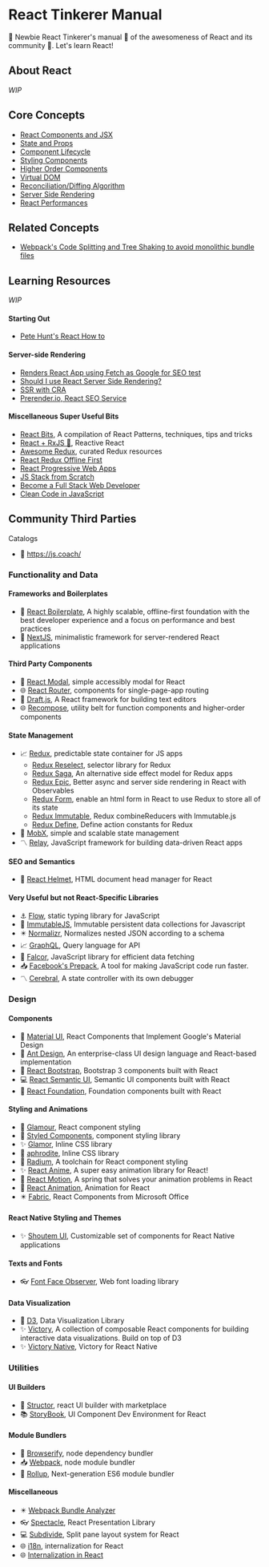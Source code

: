 # React Tinkerer Manual

🚀 Newbie React Tinkerer's manual 📗 of the awesomeness of React and its community 👱. Let's learn React!

## About React
*WIP*

## Core Concepts

- [React Components and JSX]()
- [State and Props]()
- [Component Lifecycle]()
- [Styling Components]()
- [Higher Order Components]()
- [Virtual DOM]()
- [Reconciliation/Diffing Algorithm]()
- [Server Side Rendering]()
- [React Performances]()

## Related Concepts
- [Webpack's Code Splitting and Tree Shaking to avoid monolithic bundle files]()

## Learning Resources
*WIP*

#### Starting Out

- [Pete Hunt's React How to](https://github.com/petehunt/react-howto)

#### Server-side Rendering
- [Renders React App using Fetch as Google for SEO test](https://medium.freecodecamp.com/using-fetch-as-google-for-seo-experiments-with-react-driven-websites-914e0fc3ab1)
- [Should I use React Server Side Rendering?](http://andrewhfarmer.com/server-side-render/)
- [SSR with CRA](https://medium.com/@benlu/ssr-with-create-react-app-v2-1b8b520681d9)
- [Prerender.io, React SEO Service](https://prerender.io/)

#### Miscellaneous Super Useful Bits

- [React Bits](https://vasanthk.gitbooks.io/react-bits/), A compilation of React Patterns, techniques, tips and tricks
- [React + RxJS 💓](https://hackernoon.com/what-happens-when-you-use-rxjs-in-react-11ae5163fc0a), Reactive React
- [Awesome Redux](https://github.com/xgrommx/awesome-redux), curated Redux resources
- [React Redux Offline First](https://hackernoon.com/introducing-redux-offline-offline-first-architecture-for-progressive-web-applications-and-react-68c5167ecfe0)
- [React Progressive Web Apps](https://medium.com/@addyosmani/progressive-web-apps-with-react-js-part-i-introduction-50679aef2b12)
- [JS Stack from Scratch](https://github.com/verekia/js-stack-from-scratch)
- [Become a Full Stack Web Developer](https://github.com/bmorelli25/Become-A-Full-Stack-Web-Developer)
- [Clean Code in JavaScript](https://github.com/ryanmcdermott/clean-code-javascript)

## Community Third Parties

Catalogs
- 🔗 https://js.coach/

### Functionality and Data

#### Frameworks and Boilerplates

- 🎇 [React Boilerplate](https://github.com/react-boilerplate/react-boilerplate), A highly scalable, offline-first foundation with the best developer experience and a focus on performance and best practices
- 🔧 [NextJS](https://github.com/zeit/next.js/), minimalistic framework for server-rendered React applications

#### Third Party Components
- 🎇 [React Modal](https://github.com/reactjs/react-modal), simple accessibly modal for React
- 🌐 [React Router](https://reacttraining.com/react-router/), components for single-page-app routing
- 📰 [Draft.js](https://github.com/facebook/draft-js), A React framework for building text editors
- 🌐 [Recompose](https://github.com/acdlite/recompose), utility belt for function components and higher-order components

#### State Management
- 📈 [Redux](https://github.com/reactjs/redux), predictable state container for JS apps
  - [Redux Reselect](https://github.com/reactjs/reselect), selector library for Redux
  - [Redux Saga](https://github.com/redux-saga/redux-saga), An alternative side effect model for Redux apps
  - [Redux Epic](https://github.com/BerkeleyTrue/redux-epic), Better async and server side rendering in React with Observables
  - [Redux Form](https://github.com/erikras/redux-form), enable an html form in React to use Redux to store all of its state
  - [Redux Immutable](https://github.com/gajus/redux-immutable), Redux combineReducers with Immutable.js
  - [Redux Define](https://github.com/smeijer/redux-define), Define action constants for Redux
- 🔅 [MobX](https://github.com/mobxjs/mobx), simple and scalable state management
- 〽️ [Relay](https://github.com/facebook/relay), JavaScript framework for building data-driven React apps

#### SEO and Semantics

- 👒 [React Helmet](https://github.com/nfl/react-helmet), HTML document head manager for React

#### Very Useful but not React-Specific Libraries
- ⚓ [Flow](https://github.com/facebook/flow), static typing library for JavaScript
- 🎡 [ImmutableJS](https://github.com/facebook/immutable-js), Immutable persistent data collections for Javascript
- ✴️ [Normalizr](https://github.com/paularmstrong/normalizr), Normalizes nested JSON according to a schema
- 📈 [GraphQL](http://graphql.org/), Query language for API
- 📐 [Falcor](https://github.com/Netflix/falcor), JavaScript library for efficient data fetching
- 📥 [Facebook's Prepack](https://prepack.io/), A tool for making JavaScript code run faster.
- 〽️ [Cerebral](https://github.com/cerebral/cerebral), A state controller with its own debugger

### Design

#### Components

- 🎠 [Material UI](https://github.com/callemall/material-ui), React Components that Implement Google's Material Design
- 🐜 [Ant Design](https://github.com/ant-design/ant-design), An enterprise-class UI design language and React-based implementation
- 🔧 [React Bootstrap](https://github.com/react-bootstrap/react-bootstrap), Bootstrap 3 components built with React
- 💻 [React Semantic UI](https://github.com/Semantic-Org/Semantic-UI-React), Semantic UI components built with React
- 📑 [React Foundation](https://github.com/nordsoftware/react-foundation), Foundation components built with React

#### Styling and Animations
- 💄 [Glamour](https://github.com/paypal/glamorous), React component styling
- 💅 [Styled Components](https://github.com/styled-components/styled-components), component styling library
- ✨ [Glamor](https://github.com/threepointone/glamor), Inline CSS library
- 💍 [aphrodite](https://github.com/Khan/aphrodite), Inline CSS library
- 🔧 [Radium](https://github.com/FormidableLabs/radium), A toolchain for React component styling
- ✨ [React Anime](https://github.com/hyperfuse/react-anime), A super easy animation library for React!
- 🔧 [React Motion](https://github.com/chenglou/react-motion), A spring that solves your animation problems in React
- 🐜 [React Animation](https://github.com/chenglou/react-tween-state), Animation for React
- ✴️ [Fabric](http://dev.office.com/fabric), React Components from Microsoft Office

#### React Native Styling and Themes
- ✨ [Shoutem UI](https://github.com/shoutem/ui), Customizable set of components for React Native applications

#### Texts and Fonts
- 👓 [Font Face Observer](https://github.com/bramstein/fontfaceobserver), Web font loading library

#### Data Visualization
- 🔧 [D3](https://github.com/d3/d3), Data Visualization Library
- ✨ [Victory](https://github.com/FormidableLabs/victory), A collection of composable React components for building interactive data visualizations. Build on top of D3
- ✨ [Victory Native](https://github.com/FormidableLabs/victory-native), Victory for React Native

### Utilities

#### UI Builders
- 👷 [Structor](https://github.com/ipselon/structor),
react UI builder with marketplace
- 📚 [StoryBook](https://github.com/storybooks/storybook), UI Component Dev Environment for React

#### Module Bundlers
- 🌟 [Browserify](http://browserify.org/), node dependency bundler
- 📥 [Webpack](https://github.com/webpack), node module bundler
- 🐾 [Rollup](https://github.com/rollup/rollup), Next-generation ES6 module bundler

#### Miscellaneous
- ✴️ [Webpack Bundle Analyzer](https://github.com/th0r/webpack-bundle-analyzer)
- 👓 [Spectacle](https://github.com/FormidableLabs/spectacle), React Presentation Library
- 💻 [Subdivide](https://github.com/philholden/subdivide), Split pane layout system for React
- 🌐 [i18n](http://i18next.com/), internalization for React
- 🌐 [Internalization in React](https://medium.freecodecamp.com/internationalization-in-react-7264738274a0)
